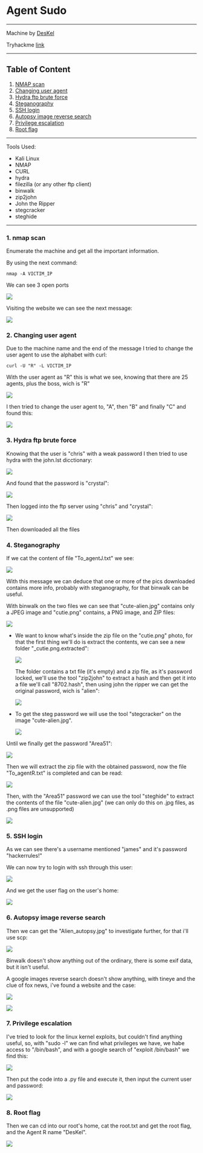 # Agent Sudo

---

Machine by [DesKel](https://tryhackme.com/p/DesKel)

Tryhackme [link](https://tryhackme.com/room/agentsudoctf)

---

## Table of Content

1. [NMAP scan](https://github.com/R3TR0R0C4/CTFs/blob/main/TryHackMe/AgentSudo/agentSudo.md#1-nmap-scan)
2. [Changing user agent](https://github.com/R3TR0R0C4/CTFs/blob/main/TryHackMe/AgentSudo/agentSudo.md#2-changing-user-agent)
3. [Hydra ftp brute force](https://github.com/R3TR0R0C4/CTFs/blob/main/TryHackMe/AgentSudo/agentSudo.md#3-hydra-ftp-brute-force)
4. [Steganography](https://github.com/R3TR0R0C4/CTFs/blob/main/TryHackMe/AgentSudo/agentSudo.md#4-steganography)
5. [SSH login](https://github.com/R3TR0R0C4/CTFs/blob/main/TryHackMe/AgentSudo/agentSudo.md#5-ssh-login)
6. [Autopsy image reverse search](https://github.com/R3TR0R0C4/CTFs/blob/main/TryHackMe/AgentSudo/agentSudo.md#6-autopsy-image-reverse-search)
7. [Privilege escalation](https://github.com/R3TR0R0C4/CTFs/blob/main/TryHackMe/AgentSudo/agentSudo.md#7-privilege-escalation)
8. [Root flag](https://github.com/R3TR0R0C4/CTFs/blob/main/TryHackMe/AgentSudo/agentSudo.md#8-root-flag)

---

Tools Used:

- Kali Linux
- NMAP
- CURL
- hydra
- filezilla (or any other ftp client)
- binwalk
- zip2john
- John the Ripper
- stegcracker
- steghide

---

### 1. nmap scan

Enumerate the machine and get all the important information.

By using the next command:

`nmap -A VICTIM_IP`

We can see 3 open ports

![](img/AgentSudo1.png)

Visiting the website we can see the next message:

![](img/AgentSudo2.png)

### 2. Changing user agent

Due to the machine name and the end of the message I tried to change the user agent to use the alphabet with curl:

`curl -U "R" -L VICTIM_IP`

With the user agent as "R" this is what we see, knowing that there are 25 agents, plus the boss, wich is "R"

![](img/AgentSudo3.png)

I then tried to change the user agent to, "A", then "B" and finally "C" and found this:

![](img/AgentSudo4.png)

### 3. Hydra ftp brute force

Knowing that the user is "chris" with a weak password I then tried to use hydra with the john.lst dicctionary:

![](img/AgentSudo5.png)

And found that the password is "crystal":

![](img/AgentSudo6.png)

Then logged into the ftp server using "chris" and "crystal":

![](img/AgentSudo7.png)

Then downloaded all the files

### 4. Steganography

If we cat the content of file "To_agentJ.txt" we see:

![](img/AgentSudo8.png)

With this message we can deduce that one or more of the pics downloaded contains more info, probably with steganography, for that binwalk can be useful.

With binwalk on the two files we can see that "cute-alien.jpg" contains only a JPEG image and "cutie.png" contains, a PNG image, and ZIP files:

![](img/AgentSudo9.png)

- We want to know what's inside the zip file on the "cutie.png" photo, for that the first thing we'll do is extract the contents, we can see a new folder "_cutie.png.extracted":

    ![](img/AgentSudo10.png)

    The folder contains a txt file (it's empty) and a zip file, as it's password locked, we'll use the tool "zip2john" to extract a hash and then get it into a file we'll call "8702.hash", then using john the ripper we can get the original password, wich is "alien":

    ![](img/AgentSudo11.png)

- To get the steg password we will use the tool "stegcracker" on the image "cute-alien.jpg".

    ![](img/AgentSudo12.png)

Until we finally get the password "Area51":

![](img/AgentSudo13.png)

Then we will extract the zip file with the obtained password, now the file "To_agentR.txt" is completed and can be read:

![](img/AgentSudo14.png)

Then, with the "Area51" password we can use the tool "steghide" to extract the contents of the file "cute-alien.jpg" (we can only do this on .jpg files, as .png files are unsupported)

![](img/AgentSudo15.png)

### 5. SSH login

As we can see there's a username mentioned "james" and it's password "hackerrules!"

We can now try to login with ssh through this user:

![](img/AgentSudo16.png)

And we get the user flag on the user's home:

![](img/AgentSudo17.png)

### 6. Autopsy image reverse search

Then we can get the "Alien_autopsy.jpg" to investigate further, for that i'll use scp:

![](img/AgentSudo18.png)

Binwalk doesn't show anything out of the ordinary, there is some exif data, but it isn't useful.

A google images reverse search doesn't show anything, with tineye and the clue of fox news, i've found a website and the case:

![](img/AgentSudo19.png)

![](img/AgentSudo20.png)

### 7. Privilege escalation

I've tried to look for the linux kernel exploits, but couldn't find anything useful, so, with "sudo -l" we can find what privileges we have, we habe access to "/bin/bash", and with a google search of "exploit /bin/bash" we find this:

![](img/AgentSudo21.png)

Then put the code into a .py file and execute it, then input the current user and password:

![](img/AgentSudo22.png)

### 8. Root flag

Then we can cd into our root's home, cat the root.txt and get the root flag, and the Agent R name "DesKel".

![](img/AgentSudo23.png)

